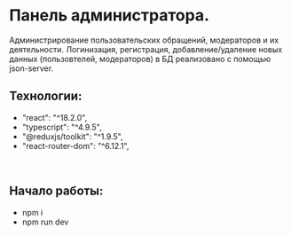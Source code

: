 # Панель администратора.
Администрирование пользовательских обращений, модераторов и их деятельности. Логинизация, регистрация, добавление/удаление новых данных (пользовтелей, модераторов) в БД реализовано с помощью json-server.
<br>
 
## Технологии: 
* "react": "^18.2.0",
* "typescript": "^4.9.5",
* "@reduxjs/toolkit": "^1.9.5",
* "react-router-dom": "^6.12.1",
<br>

## Начало работы:
* npm i
* npm run dev
